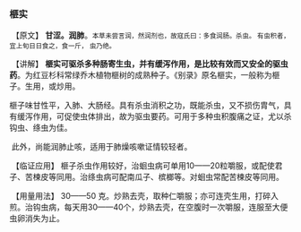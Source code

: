 ### 榧实

​       【原文】     **甘涩。润肺**。<small>本草未尝言润，然润剂也，故寇氏曰：多食润肠。杀虫。 有虫积者，宜上旬日日食之，食一斤， 虫乃绝。</small>

​      【讲解】   **榧实可驱杀多种肠寄生虫，并有缓泻作用，是比较有效而又安全的驱虫药**。为红豆杉科常绿乔木植物榧树的成熟种子。《别录》原名榧实，一般称为榧子。生用，或炒用。

​        榧子味甘性平，入肺、大肠经。具有杀虫消积之功，既能杀虫，又不损伤胄气，具有缓泻作用，可促使虫体排出，故为驱虫要药。可用于多种虫积腹痛之证，尤以杀钩虫、绦虫为佳。

​         此外，尚能润肺止咳，适用于肺燥咳嗽证情较轻者。

​        【临证应用】   榧子杀虫作用较好，治蛔虫病可单用10——20粒嚼服，或配使君子、苦楝皮等同用。治绦虫病可配南瓜子、槟榔等。对蛔虫常配苦楝皮等同用。

​       【用量用法】    30——50 克。炒熟去壳，取种仁嚼服；亦可连壳生用，打碎入煎。治钩虫病，每天用30——40个，炒熟去壳，在空腹时一次嚼服，连服至大便虫卵消失为止。
